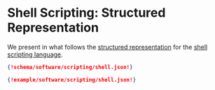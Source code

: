 # Shell Scripting: Structured Representation

We present in what follows the [structured representation](../../../data-structured/overview.md) for the [shell scripting language](overview.md).

```json tab="Schema" 
{!schema/software/scripting/shell.json!}
```

```json tab="Example" 
{!example/software/scripting/shell.json!}
```
